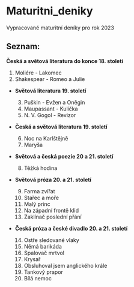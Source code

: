 # Maturitni_deniky

Vypracované maturitní deníky pro rok 2023
## Seznam:
**Česká a světová literatura do konce 18. století**

1. Moliére - Lakomec
2. Shakespear - Romeo a Julie

- **Světová literatura 19. století**

  3. Puškin - Evžen a Oněgin 
  4. Maupassant - Kulička 
  5. N. V. Gogol - Revizor

- **Česká a světová literatura 19. století**

  6. Noc na Karlštějně
  7. Maryša

- **Světová a česká poezie 20 a 21. století**

  8. Těžká hodina

- **Světová próza 20. a 21. století**

  9. Farma zvířat 
  10. Stařec a moře
  11. Malý princ 
  12. Na západní frontě klid 
  13. Zaklínač poslední přání 

- **Česká próza a české divadlo 20. a 21. století**

  14. Ostře sledované vlaky 
  15. Němá barikáda 
  16. Spalovač mrtvol 
  17. Krysař 
  18. Obsluhoval jsem anglického krále
  19. Tankový prapor 
  20. Bílá nemoc
